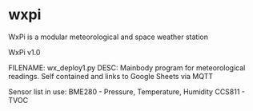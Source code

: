 # wxpi
WxPi is a modular meteorological and space weather station

WxPi v1.0

FILENAME: wx_deploy1.py 
DESC: Mainbody program for meteorological readings. Self contained and links to Google Sheets via MQTT

Sensor list in use:
BME280 - Pressure, Temperature, Humidity
CCS811 - TVOC

